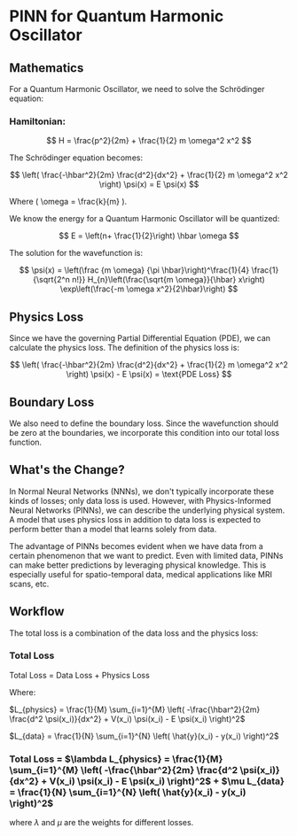 # PINN for Quantum Harmonic Oscillator

## Mathematics

For a Quantum Harmonic Oscillator, we need to solve the Schrödinger equation:

### Hamiltonian:
$$ H = \frac{p^2}{2m} + \frac{1}{2} m \omega^2 x^2 $$

The Schrödinger equation becomes:

$$ \left( \frac{-\hbar^2}{2m} \frac{d^2}{dx^2} + \frac{1}{2} m \omega^2 x^2 \right) \psi(x) = E \psi(x) $$

Where \( \omega = \frac{k}{m} \).

We know the energy for a Quantum Harmonic Oscillator will be quantized:

$$ E = \left(n+ \frac{1}{2}\right) \hbar \omega $$

The solution for the wavefunction is:

$$ \psi(x) = \left(\frac {m \omega} {\pi \hbar}\right)^\frac{1}{4} \frac{1}{\sqrt{2^n n!}} H_{n}\left(\frac{\sqrt{m \omega}}{\hbar} x\right) \exp\left(\frac{-m \omega x^2}{2\hbar}\right) $$

## Physics Loss

Since we have the governing Partial Differential Equation (PDE), we can calculate the physics loss. The definition of the physics loss is:

$$ \left( \frac{-\hbar^2}{2m} \frac{d^2}{dx^2} + \frac{1}{2} m \omega^2 x^2 \right) \psi(x) - E \psi(x) = \text{PDE Loss} $$

## Boundary Loss

We also need to define the boundary loss. Since the wavefunction should be zero at the boundaries, we incorporate this condition into our total loss function.

## What's the Change?

In Normal Neural Networks (NNNs), we don't typically incorporate these kinds of losses; only data loss is used. However, with Physics-Informed Neural Networks (PINNs), we can describe the underlying physical system. A model that uses physics loss in addition to data loss is expected to perform better than a model that learns solely from data.

The advantage of PINNs becomes evident when we have data from a certain phenomenon that we want to predict. Even with limited data, PINNs can make better predictions by leveraging physical knowledge. This is especially useful for spatio-temporal data, medical applications like MRI scans, etc.

## Workflow

The total loss is a combination of the data loss and the physics loss:

### Total Loss

Total Loss = Data Loss + Physics Loss

Where:

$L_{physics} = \frac{1}{M} \sum_{i=1}^{M} \left( -\frac{\hbar^2}{2m} \frac{d^2 \psi(x_i)}{dx^2} + V(x_i) \psi(x_i) - E \psi(x_i) \right)^2$

$L_{data} = \frac{1}{N} \sum_{i=1}^{N} \left( \hat{y}(x_i) - y(x_i) \right)^2$

### Total Loss = $\lambda L_{physics} = \frac{1}{M} \sum_{i=1}^{M} \left( -\frac{\hbar^2}{2m} \frac{d^2 \psi(x_i)}{dx^2} + V(x_i) \psi(x_i) - E \psi(x_i) \right)^2$ + $\mu L_{data} = \frac{1}{N} \sum_{i=1}^{N} \left( \hat{y}(x_i) - y(x_i) \right)^2$

where $\lambda$ and $\mu$ are the weights for different losses.




